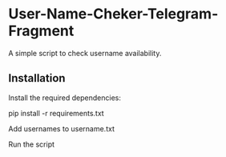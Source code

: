 # User-Name-Cheker-Telegram-Fragment

A simple script to check username availability.

## Installation

Install the required dependencies:

pip install -r requirements.txt

Add usernames to username.txt

Run the script
